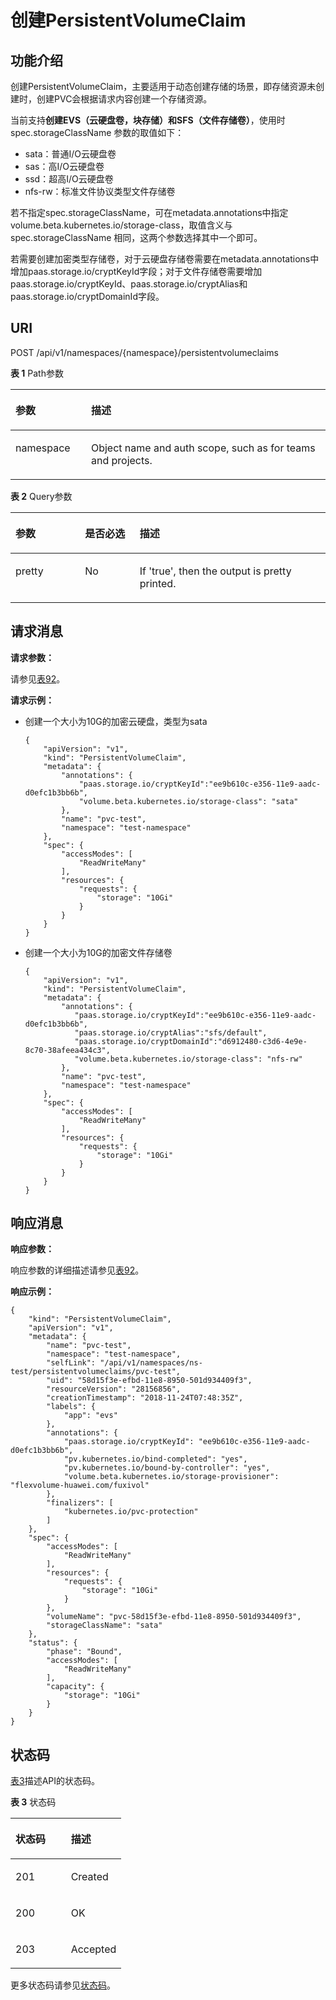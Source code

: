 # 创建PersistentVolumeClaim<a name="cci_02_3085"></a>

## 功能介绍<a name="s0a28adc85c784085a2d82fe65fbfc112"></a>

创建PersistentVolumeClaim，主要适用于动态创建存储的场景，即存储资源未创建时，创建PVC会根据请求内容创建一个存储资源。

当前支持**创建EVS（云硬盘卷，块存储）和SFS（文件存储卷）**，使用时 spec.storageClassName 参数的取值如下：

-   sata：普通I/O云硬盘卷
-   sas：高I/O云硬盘卷
-   ssd：超高I/O云硬盘卷
-   nfs-rw：标准文件协议类型文件存储卷

若不指定spec.storageClassName，可在metadata.annotations中指定volume.beta.kubernetes.io/storage-class，取值含义与spec.storageClassName 相同，这两个参数选择其中一个即可。

若需要创建加密类型存储卷，对于云硬盘存储卷需要在metadata.annotations中增加paas.storage.io/cryptKeyId字段；对于文件存储卷需要增加paas.storage.io/cryptKeyId、paas.storage.io/cryptAlias和paas.storage.io/cryptDomainId字段。

## URI<a name="sdad79289da6f40bfb1b0726f426f9f1f"></a>

POST /api/v1/namespaces/\{namespace\}/persistentvolumeclaims

**表 1**  Path参数

<a name="table1696332124519"></a>
<table><thead align="left"><tr id="row11961332194516"><th class="cellrowborder" valign="top" width="24%" id="mcps1.2.3.1.1"><p id="p396032144518"><a name="p396032144518"></a><a name="p396032144518"></a>参数</p>
</th>
<th class="cellrowborder" valign="top" width="76%" id="mcps1.2.3.1.2"><p id="p18962325454"><a name="p18962325454"></a><a name="p18962325454"></a>描述</p>
</th>
</tr>
</thead>
<tbody><tr id="row9960327457"><td class="cellrowborder" valign="top" width="24%" headers="mcps1.2.3.1.1 "><p id="p1496113214456"><a name="p1496113214456"></a><a name="p1496113214456"></a>namespace</p>
</td>
<td class="cellrowborder" valign="top" width="76%" headers="mcps1.2.3.1.2 "><p id="p141902036155717"><a name="p141902036155717"></a><a name="p141902036155717"></a>Object name and auth scope, such as for teams and projects.</p>
</td>
</tr>
</tbody>
</table>

**表 2**  Query参数

<a name="tbb39505880dd47b7952941b52626bf77"></a>
<table><thead align="left"><tr id="rf1f3422b7e214676bd6220a3089a0b6c"><th class="cellrowborder" valign="top" width="22.06%" id="mcps1.2.4.1.1"><p id="a301ecfa05ce3484b872abcfe0f9a0bd9"><a name="a301ecfa05ce3484b872abcfe0f9a0bd9"></a><a name="a301ecfa05ce3484b872abcfe0f9a0bd9"></a>参数</p>
</th>
<th class="cellrowborder" valign="top" width="17.36%" id="mcps1.2.4.1.2"><p id="p7604122714332"><a name="p7604122714332"></a><a name="p7604122714332"></a>是否必选</p>
</th>
<th class="cellrowborder" valign="top" width="60.58%" id="mcps1.2.4.1.3"><p id="p2607102713310"><a name="p2607102713310"></a><a name="p2607102713310"></a>描述</p>
</th>
</tr>
</thead>
<tbody><tr id="rdf1dc9140a3b4b3c92cc8f904603ea5b"><td class="cellrowborder" valign="top" width="22.06%" headers="mcps1.2.4.1.1 "><p id="ab1a2800ea10145d7bbb8d4a1d91b26c3"><a name="ab1a2800ea10145d7bbb8d4a1d91b26c3"></a><a name="ab1a2800ea10145d7bbb8d4a1d91b26c3"></a>pretty</p>
</td>
<td class="cellrowborder" valign="top" width="17.36%" headers="mcps1.2.4.1.2 "><p id="affc15999723c44ecabaa9a50d861b5bb"><a name="affc15999723c44ecabaa9a50d861b5bb"></a><a name="affc15999723c44ecabaa9a50d861b5bb"></a>No</p>
</td>
<td class="cellrowborder" valign="top" width="60.58%" headers="mcps1.2.4.1.3 "><p id="ad893e4b8017643c4b53c96cdf6e47507"><a name="ad893e4b8017643c4b53c96cdf6e47507"></a><a name="ad893e4b8017643c4b53c96cdf6e47507"></a>If 'true', then the output is pretty printed.</p>
</td>
</tr>
</tbody>
</table>

## 请求消息<a name="sa85d89666a35466388180b7b77d8c772"></a>

**请求参数：**

请参见[表92](数据结构.md#t7aa9de1153e9466cbfcaa9af17a24772)。

**请求示例：**

-   创建一个大小为10G的加密云硬盘，类型为sata

    ```
    {
        "apiVersion": "v1",
        "kind": "PersistentVolumeClaim",
        "metadata": {
            "annotations": {
                "paas.storage.io/cryptKeyId":"ee9b610c-e356-11e9-aadc-d0efc1b3bb6b",
                "volume.beta.kubernetes.io/storage-class": "sata"
            },
            "name": "pvc-test",
            "namespace": "test-namespace"
        },
        "spec": {
            "accessModes": [
                "ReadWriteMany"
            ],
            "resources": {
                "requests": {
                    "storage": "10Gi"
                }
            }
        }
    }
    ```

-   创建一个大小为10G的加密文件存储卷

    ```
    {
        "apiVersion": "v1",
        "kind": "PersistentVolumeClaim",
        "metadata": {
            "annotations": {
               "paas.storage.io/cryptKeyId":"ee9b610c-e356-11e9-aadc-d0efc1b3bb6b",
               "paas.storage.io/cryptAlias":"sfs/default",
               "paas.storage.io/cryptDomainId":"d6912480-c3d6-4e9e-8c70-38afeea434c3",
               "volume.beta.kubernetes.io/storage-class": "nfs-rw"
            },
            "name": "pvc-test",
            "namespace": "test-namespace"
        },
        "spec": {
            "accessModes": [
                "ReadWriteMany"
            ],
            "resources": {
                "requests": {
                    "storage": "10Gi"
                }
            }
        }
    }
    ```


## 响应消息<a name="sfea287b75ddb40569f61ea90875869cb"></a>

**响应参数：**

响应参数的详细描述请参见[表92](数据结构.md#t7aa9de1153e9466cbfcaa9af17a24772)。

**响应示例：**

```
{
    "kind": "PersistentVolumeClaim",
    "apiVersion": "v1",
    "metadata": {
        "name": "pvc-test",
        "namespace": "test-namespace",
        "selfLink": "/api/v1/namespaces/ns-test/persistentvolumeclaims/pvc-test",
        "uid": "58d15f3e-efbd-11e8-8950-501d934409f3",
        "resourceVersion": "28156856",
        "creationTimestamp": "2018-11-24T07:48:35Z",
        "labels": {
            "app": "evs"
        },
        "annotations": {
            "paas.storage.io/cryptKeyId": "ee9b610c-e356-11e9-aadc-d0efc1b3bb6b",
            "pv.kubernetes.io/bind-completed": "yes",
            "pv.kubernetes.io/bound-by-controller": "yes",
            "volume.beta.kubernetes.io/storage-provisioner": "flexvolume-huawei.com/fuxivol"
        },
        "finalizers": [
            "kubernetes.io/pvc-protection"
        ]
    },
    "spec": {
        "accessModes": [
            "ReadWriteMany"
        ],
        "resources": {
            "requests": {
                "storage": "10Gi"
            }
        },
        "volumeName": "pvc-58d15f3e-efbd-11e8-8950-501d934409f3",
        "storageClassName": "sata"
    },
    "status": {
        "phase": "Bound",
        "accessModes": [
            "ReadWriteMany"
        ],
        "capacity": {
            "storage": "10Gi"
        }
    }
}
```

## 状态码<a name="s83847071f8aa4217be1335b90a09a193"></a>

[表3](#t395400749a4a48bdaa2c2d6467f593cd)描述API的状态码。

**表 3**  状态码

<a name="t395400749a4a48bdaa2c2d6467f593cd"></a>
<table><thead align="left"><tr id="rbe30eb05eac64354acc6ebc34daf65dc"><th class="cellrowborder" valign="top" width="50%" id="mcps1.2.3.1.1"><p id="p1164219276335"><a name="p1164219276335"></a><a name="p1164219276335"></a>状态码</p>
</th>
<th class="cellrowborder" valign="top" width="50%" id="mcps1.2.3.1.2"><p id="p18643192753317"><a name="p18643192753317"></a><a name="p18643192753317"></a>描述</p>
</th>
</tr>
</thead>
<tbody><tr id="r16588ef0f9eb42a78267e1bfe3ffde07"><td class="cellrowborder" valign="top" width="50%" headers="mcps1.2.3.1.1 "><p id="a714d32bf07ab434b9b247aafadab0e41"><a name="a714d32bf07ab434b9b247aafadab0e41"></a><a name="a714d32bf07ab434b9b247aafadab0e41"></a>201</p>
</td>
<td class="cellrowborder" valign="top" width="50%" headers="mcps1.2.3.1.2 "><p id="a5d57d5cda4e144c9a9688f3ed7abf5f0"><a name="a5d57d5cda4e144c9a9688f3ed7abf5f0"></a><a name="a5d57d5cda4e144c9a9688f3ed7abf5f0"></a>Created</p>
</td>
</tr>
<tr id="row453718139320"><td class="cellrowborder" valign="top" width="50%" headers="mcps1.2.3.1.1 "><p id="p0537151373216"><a name="p0537151373216"></a><a name="p0537151373216"></a>200</p>
</td>
<td class="cellrowborder" valign="top" width="50%" headers="mcps1.2.3.1.2 "><p id="p1653711323212"><a name="p1653711323212"></a><a name="p1653711323212"></a>OK</p>
</td>
</tr>
<tr id="row971112288322"><td class="cellrowborder" valign="top" width="50%" headers="mcps1.2.3.1.1 "><p id="p1971119286322"><a name="p1971119286322"></a><a name="p1971119286322"></a>203</p>
</td>
<td class="cellrowborder" valign="top" width="50%" headers="mcps1.2.3.1.2 "><p id="p207111628193216"><a name="p207111628193216"></a><a name="p207111628193216"></a>Accepted</p>
</td>
</tr>
</tbody>
</table>

更多状态码请参见[状态码](状态码.md)。

